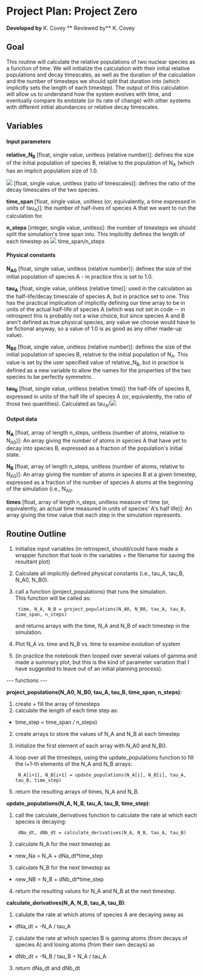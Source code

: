 Project Plan: Project Zero
=====================

**Developed by** K. Covey
** Reviewed by** K. Covey

Goal
---------
This routine will calculate the relative populations of two nuclear species as a function of time. We will initialize the calculation with their initial relative populations and decay timescales, as well as the duration of the calculation and the number of timesteps we should split that duration into (which implicitly sets the length of each timestep).  The output of this calculation will allow us to understand how the system evolves with time, and eventually compare its endstate (or its rate of change) with other systems with different initial abundances or relative decay timescales. 


Variables
---------

#### Input parameters

**relative_N<sub>B</sub>** [float, single value, unitless (relative number)]: defines the size of the initial population of species B, relative to the population of N<sub>A</sub> (which has an implicit population size of 1.0. 

**<img src="https://render.githubusercontent.com/render/math?math=\gamma">** [float, single value, unitless (ratio of timescales)]: defines the ratio of the decay timescales of the two species. 

**time_span** [float, single value, unitless (or, equivalently, a time expressed in units of tau<sub>A</sub>)]: the number of half-lives of species A that we want to run the calculation for.

**n_steps** [integer, single value, unitless]: the number of timesteps we should split the simulation's time span into. This implicitly defines the length of each timestep as <img src="https://render.githubusercontent.com/render/math?math=\Delta t="> time_span/n_steps

#### Physical constants
**N<sub>A0</sub>** [float, single value, unitless (relative number)]: defines the size of the initial population of species A - in practice this is set to 1.0.

**tau<sub>A</sub>** [float, single value, unitless (relative time)]: used in the calculation as the half-life/decay timescale of species A, but in practice set to one.  This has the practical implication of implicitly defining our time array to be in units of the actual half-life of species A (which was not set in code -- in retrospect this is probably not a wise choice, but since species A and B aren't defined as true physical species, any value we choose would have to be fictional anyway, so a value of 1.0 is as good as any other made-up value). 

**N<sub>B0</sub>** [float, single value, unitless (relative number)]: defines the size of the initial population of species B, relative to the initial population of N<sub>A</sub>. This value is set by the user specified value of relative_N<sub>B</sub>, but in practice is defined as a new variable to allow the names for the properties of the two species to be perfectly symmetric.

**tau<sub>B</sub>** [float, single value, unitless (relative time)]: the half-life of species B, expressed in units of the half life of species A (or, equivalently, the ratio of those two quantities).  Calculated as tau<sub>A</sub>/<img src="https://render.githubusercontent.com/render/math?math=\gamma"> 


#### Output data
**N<sub>A</sub>** [float, array of length n_steps, unitless (number of atoms, relative to N<sub>A0</sub>)]: An array giving the number of atoms in species A that have yet to decay into species B, expressed as a fraction of the population's initial state.

**N<sub>B</sub>** [float, array of length n_steps, unitless (number of atoms, relative to N<sub>A0</sub>)]: An array giving the number of atoms in species B at a given timestep, expressed as a fraction of the number of species A atoms at the beginning of the simulation (i.e., N<sub>A0</sub>.

**times** [float, array of length n_steps, unitless measure of time (or, equivalently, an actual time measured in units of species' A's half life)]: An array giving the time value that each step in the simulation represents. 


Routine Outline
---------

1. Initialize input variables (in retrospect, should/could have made a wrapper function that took in the variables + the filename for saving the resultant plot)

2. Calculate all implicitly defined physical constants (i.e., tau_A, tau_B, N_A0, N_B0).

3. call a function (project_populations) that runs the simulation.    
    This function will be called as:
    
        time, N_A, N_B = project_populations(N_A0, N_B0, tau_A, tau_B, time_span, n_steps)
        
    and returns arrays with the time, N_A and N_B of each timestep in the simulation.

4. Plot N_A vs. time and N_B vs. time to examine evolution of system

5. (in practice the notebook then looped over several values of gamma and made a summary plot, but this is the kind of parameter variation that I have suggested to leave out of an initial planning process).    

--- functions ---    

**project_populations(N_A0, N_B0, tau_A, tau_B, time_span, n_steps):**

1. create + fill the array of timesteps
2. calculate the length of each time step as:
  * time_step = time_span / n_steps)
2. create arrays to store the values of N_A and N_B at each timestep
3. initialize the first element of each array with N_A0 and N_B0.
4. loop over all the timesteps, using the update_populations function to fill the i+1-th elements of the N_A and N_B arrays:

        N_A[i+1], N_B[i+1] = update_populations(N_A[i], N_B[i], tau_A, tau_B, time_step)
  
5. return the resulting arrays of times, N_A and N_B.
   
**update_populations(N_A, N_B, tau_A, tau_B, time_step)**:

1. call the calculate_derivatives function to calculate the rate at which each species is decaying:

        dNa_dt, dNb_dt = calculate_derivatives(N_A, N_B, tau_A, tau_B)

2. calculate N_A for the next timestep as 
  * new_Na = N_A + dNa_dt*time_step
3. calculate N_B for the next timestep as
  *  new_NB = N_B + dNb_dt*time_step
4. return the resulting values for N_A and N_B at the next timestep.

**calculate_derivatives(N_A, N_B, tau_A, tau_B)**:

1. calulate the rate at which atoms of species A are decaying away as
  * dNa_dt = -N_A / tau_A
2. calulate the rate at which species B is gaining atoms (from decays of species A) and losing atoms (from their own decays) as
  * dNb_dt = -N_B / tau_B + N_A / tau_A
3. return dNa_dt and dNb_dt
